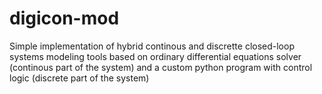 # digicon-mod
Simple implementation of hybrid continous and discrette closed-loop systems modeling tools based on ordinary differential equations solver (continous part of the system) and a custom python program with control logic (discrete part of the system)

